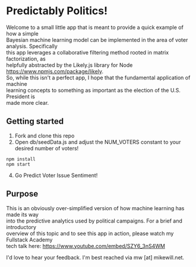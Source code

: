 # Predictably Politics!

Welcome to a small little app that is meant to provide a quick example of how a simple \
Bayesian machine learning model can be implemented in the area of voter analysis. Specifically \
this app leverages a collaborative filtering method rooted in matrix factorization, as \
helpfully abstracted by the Likely.js library for Node https://www.npmjs.com/package/likely. \
So, while this isn't a perfect app, I hope that the fundamental application of machine \
learning concepts to something as important as the election of the U.S. President is \
made more clear.

## Getting started

1. Fork and clone this repo
2. Open db/seedData.js and adjust the NUM_VOTERS constant to your desired number of voters!
```
npm install
npm start

```
4. Go Predict Voter Issue Sentiment!

## Purpose

This is an obviously over-simplified version of how machine learning has made its way \
into the predictive analytics used by political campaigns. For a brief and introductory \
overview of this topic and to see this app in action, please watch my Fullstack Academy \
tech talk here:  https://www.youtube.com/embed/SZY6_3nS4WM

I'd love to hear your feedback. I'm best reached via mw [at] mikewill.net.
